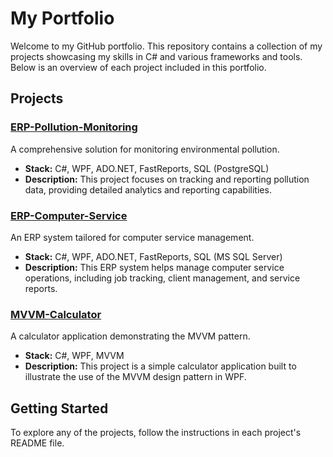 # My Portfolio

Welcome to my GitHub portfolio. This repository contains a collection of my projects showcasing my skills in C# and various frameworks and tools. Below is an overview of each project included in this portfolio.

## Projects

### [ERP-Pollution-Monitoring](EPR-Pollution-Monitoring/README.md)

A comprehensive solution for monitoring environmental pollution.

- **Stack:** C#, WPF, ADO.NET, FastReports, SQL (PostgreSQL)
- **Description:** This project focuses on tracking and reporting pollution data, providing detailed analytics and reporting capabilities.

### [ERP-Computer-Service](ERP-Computer-Service/README.md)

An ERP system tailored for computer service management.

- **Stack:** C#, WPF, ADO.NET, FastReports, SQL (MS SQL Server)
- **Description:** This ERP system helps manage computer service operations, including job tracking, client management, and service reports.

### [MVVM-Calculator](MVVM-Calculator/README.md)

A calculator application demonstrating the MVVM pattern.

- **Stack:** C#, WPF, MVVM
- **Description:** This project is a simple calculator application built to illustrate the use of the MVVM design pattern in WPF.

## Getting Started

To explore any of the projects, follow the instructions in each project's README file.
